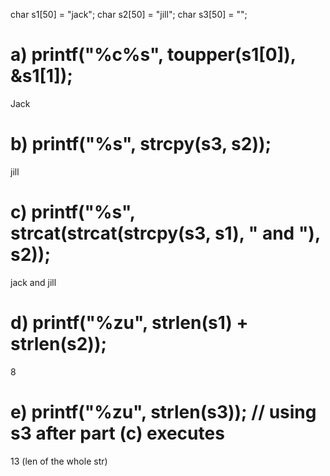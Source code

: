 char s1[50] = "jack";
char s2[50] = "jill";
char s3[50] = "";

# a) printf("%c%s", toupper(s1[0]), &s1[1]);
Jack

# b) printf("%s", strcpy(s3, s2));
jill

# c) printf("%s", strcat(strcat(strcpy(s3, s1), " and "), s2));
jack and jill

# d) printf("%zu", strlen(s1) + strlen(s2));
8

# e) printf("%zu", strlen(s3)); // using s3 after part (c) executes
13 (len of the whole str)